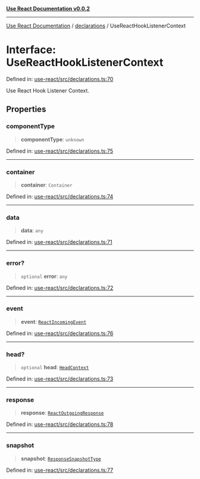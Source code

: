 [**Use React Documentation v0.0.2**](../../README.md)

***

[Use React Documentation](../../modules.md) / [declarations](../README.md) / UseReactHookListenerContext

# Interface: UseReactHookListenerContext

Defined in: [use-react/src/declarations.ts:70](https://github.com/stonemjs/use-react/blob/0635de04acc6b3a5c28dcf07d1e12a39a8b5e0b9/src/declarations.ts#L70)

Use React Hook Listener Context.

## Properties

### componentType

> **componentType**: `unknown`

Defined in: [use-react/src/declarations.ts:75](https://github.com/stonemjs/use-react/blob/0635de04acc6b3a5c28dcf07d1e12a39a8b5e0b9/src/declarations.ts#L75)

***

### container

> **container**: `Container`

Defined in: [use-react/src/declarations.ts:74](https://github.com/stonemjs/use-react/blob/0635de04acc6b3a5c28dcf07d1e12a39a8b5e0b9/src/declarations.ts#L74)

***

### data

> **data**: `any`

Defined in: [use-react/src/declarations.ts:71](https://github.com/stonemjs/use-react/blob/0635de04acc6b3a5c28dcf07d1e12a39a8b5e0b9/src/declarations.ts#L71)

***

### error?

> `optional` **error**: `any`

Defined in: [use-react/src/declarations.ts:72](https://github.com/stonemjs/use-react/blob/0635de04acc6b3a5c28dcf07d1e12a39a8b5e0b9/src/declarations.ts#L72)

***

### event

> **event**: [`ReactIncomingEvent`](../type-aliases/ReactIncomingEvent.md)

Defined in: [use-react/src/declarations.ts:76](https://github.com/stonemjs/use-react/blob/0635de04acc6b3a5c28dcf07d1e12a39a8b5e0b9/src/declarations.ts#L76)

***

### head?

> `optional` **head**: [`HeadContext`](HeadContext.md)

Defined in: [use-react/src/declarations.ts:73](https://github.com/stonemjs/use-react/blob/0635de04acc6b3a5c28dcf07d1e12a39a8b5e0b9/src/declarations.ts#L73)

***

### response

> **response**: [`ReactOutgoingResponse`](../type-aliases/ReactOutgoingResponse.md)

Defined in: [use-react/src/declarations.ts:78](https://github.com/stonemjs/use-react/blob/0635de04acc6b3a5c28dcf07d1e12a39a8b5e0b9/src/declarations.ts#L78)

***

### snapshot

> **snapshot**: [`ResponseSnapshotType`](ResponseSnapshotType.md)

Defined in: [use-react/src/declarations.ts:77](https://github.com/stonemjs/use-react/blob/0635de04acc6b3a5c28dcf07d1e12a39a8b5e0b9/src/declarations.ts#L77)
